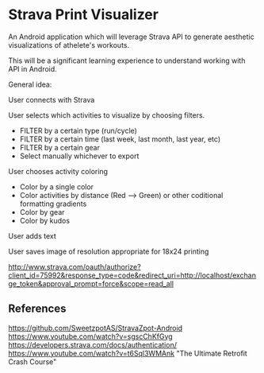 # Strava Print Visualizer
An Android application which will leverage Strava API to generate aesthetic visualizations of athelete's workouts.

This will be a significant learning experience to understand working with API in Android.

General idea:

User connects with Strava

User selects which activities to visualize by choosing filters.
* FILTER by a certain type (run/cycle)
* FILTER by a certain time (last week, last month, last year, etc)
* FILTER by a certain gear
* Select manually whichever to export

User chooses activity coloring
* Color by a single color
* Color activities by distance (Red --> Green) or other coditional formatting gradients
* Color by gear
* Color by kudos

User adds text

User saves image of resolution appropriate for 18x24 printing


http://www.strava.com/oauth/authorize?client_id=75992&response_type=code&redirect_uri=http://localhost/exchange_token&approval_prompt=force&scope=read_all

## References
https://github.com/SweetzpotAS/StravaZpot-Android<br>
https://www.youtube.com/watch?v=sgscChKfGyg<br>
https://developers.strava.com/docs/authentication/<br>
https://www.youtube.com/watch?v=t6Sql3WMAnk "The Ultimate Retrofit Crash Course"<br>
